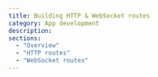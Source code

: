 ```yaml
---
title: Building HTTP & WebSocket routes
category: App development
description:
sections:
  - "Overview"
  - "HTTP routes"
  - "WebSocket routes"
---
```

